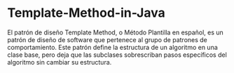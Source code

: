 # Template-Method-in-Java
El patrón de diseño Template Method, o Método Plantilla en español, es un patrón de diseño de software que pertenece al grupo de patrones de comportamiento. Este patrón define la estructura de un algoritmo en una clase base, pero deja que las subclases sobrescriban pasos específicos del algoritmo sin cambiar su estructura.
